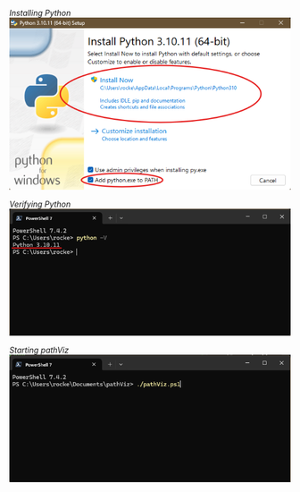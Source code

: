 *Installing Python*
![simple_1](images/simple_1.png)

*Verifying Python*
![simple_2](images/simple_2.png)

*Starting pathViz*
![simple_3](images/simple_3.png)